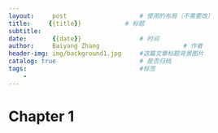 ```yaml
---
layout:     post   				    # 使用的布局（不需要改）
title:     {{title}} 			# 标题 
subtitle:   
date:       {{date}} 				# 时间
author:     Baiyang Zhang 						# 作者
header-img: img/background1.jpg 	#这篇文章标题背景图片
catalog: true 						# 是否归档
tags:								#标签
    - 
---
```


# Chapter 1

